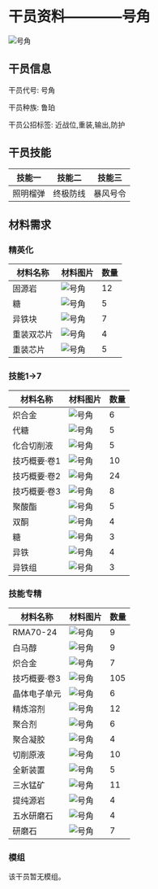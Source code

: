 # 干员资料————号角

![号角](./oprImages/号角.png)

## 干员信息

干员代号: 号角

干员种族: 鲁珀

干员公招标签: 近战位,重装,输出,防护

## 干员技能

| 技能一       | 技能二   | 技能三 |
| ------------ | -------- | ------ |
| 照明榴弹 | 终极防线 | 暴风号令 |

## 材料需求

### 精英化

| 材料名称      | 材料图片 | 数量  |
|---------|---------|-----|
| 固源岩 | ![号角](./matIcons/固源岩.png)  |   12  |
| 糖 | ![号角](./matIcons/糖.png)  |   5  |
| 异铁块 | ![号角](./matIcons/异铁块.png)  |   7  |
| 重装双芯片 | ![号角](./matIcons/重装双芯片.png)  |   4  |
| 重装芯片 | ![号角](./matIcons/重装芯片.png)  |   5  |

### 技能1→7

| 材料名称      | 材料图片 | 数量  |
|---------|---------|-----|
| 炽合金 | ![号角](./matIcons/炽合金.png)  |   6  |
| 代糖 | ![号角](./matIcons/代糖.png)  |   5  |
| 化合切削液 | ![号角](./matIcons/化合切削液.png)  |   5  |
| 技巧概要·卷1 | ![号角](./matIcons/技巧概要·卷1.png)  |   10  |
| 技巧概要·卷2 | ![号角](./matIcons/技巧概要·卷2.png)  |   24  |
| 技巧概要·卷3 | ![号角](./matIcons/技巧概要·卷3.png)  |   8  |
| 聚酸酯 | ![号角](./matIcons/聚酸酯.png)  |   5  |
| 双酮 | ![号角](./matIcons/双酮.png)  |   4  |
| 糖 | ![号角](./matIcons/糖.png)  |   3  |
| 异铁 | ![号角](./matIcons/异铁.png)  |   4  |
| 异铁组 | ![号角](./matIcons/异铁组.png)  |   3  |

### 技能专精

| 材料名称      | 材料图片 | 数量  |
|---------|---------|-----|
| RMA70-24 | ![号角](./matIcons/RMA70-24.png)  |   9  |
| 白马醇 | ![号角](./matIcons/白马醇.png)  |   9  |
| 炽合金 | ![号角](./matIcons/炽合金.png)  |   7  |
| 技巧概要·卷3 | ![号角](./matIcons/技巧概要·卷3.png)  |   105  |
| 晶体电子单元 | ![号角](./matIcons/晶体电子单元.png)  |   6  |
| 精炼溶剂 | ![号角](./matIcons/精炼溶剂.png)  |   12  |
| 聚合剂 | ![号角](./matIcons/聚合剂.png)  |   6  |
| 聚合凝胶 | ![号角](./matIcons/聚合凝胶.png)  |   4  |
| 切削原液 | ![号角](./matIcons/切削原液.png)  |   10  |
| 全新装置 | ![号角](./matIcons/全新装置.png)  |   5  |
| 三水锰矿 | ![号角](./matIcons/三水锰矿.png)  |   11  |
| 提纯源岩 | ![号角](./matIcons/提纯源岩.png)  |   4  |
| 五水研磨石 | ![号角](./matIcons/五水研磨石.png)  |   4  |
| 研磨石 | ![号角](./matIcons/研磨石.png)  |   7  |

### 模组

该干员暂无模组。
